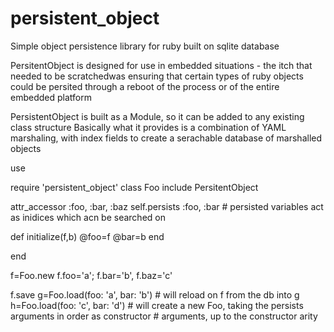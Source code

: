 persistent_object
=================

Simple object persistence library for ruby built on sqlite database

PersitentObject is designed for use in embedded situations - the itch that needed
to be scratchedwas ensuring that certain types of ruby objects could be persited through
a reboot of the process or of the entire embedded platform

PersistentObject is built as a Module, so it can be added to any existing class structure
Basically what it provides is a combination of YAML marshaling, with index fields to create a
serachable database of marshalled objects

use

require 'persistent_object'
class Foo
  include PersitentObject

  attr_accessor :foo, :bar, :baz
  self.persists :foo, :bar           # persisted variables act as inidices which acn be searched on
  
  def initialize(f,b)
    @foo=f
    @bar=b
  end
                                  
end

f=Foo.new
f.foo='a'; f.bar='b', f.baz='c'

f.save
g=Foo.load(foo: 'a', bar: 'b')          # will reload on f from the db into g
h=Foo.load(foo: 'c', bar: 'd')          # will create a new Foo, taking the persists arguments in order as constructor
                                        # arguments, up to the constructor arity

